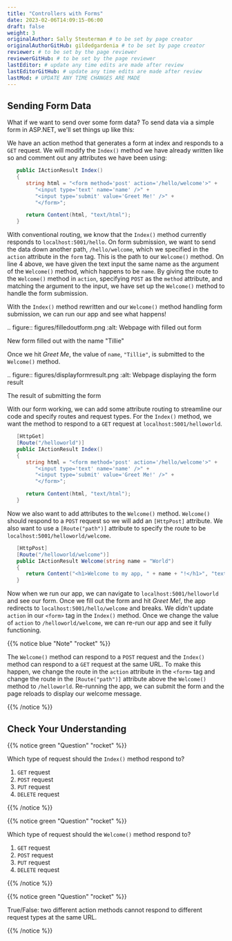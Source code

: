```yaml
---
title: "Controllers with Forms"
date: 2023-02-06T14:09:15-06:00
draft: false
weight: 3
originalAuthor: Sally Steuterman # to be set by page creator
originalAuthorGitHub: gildedgardenia # to be set by page creator
reviewer: # to be set by the page reviewer
reviewerGitHub: # to be set by the page reviewer
lastEditor: # update any time edits are made after review
lastEditorGitHub: # update any time edits are made after review
lastMod: # UPDATE ANY TIME CHANGES ARE MADE
---
```


## Sending Form Data

What if we want to send over some form data?
To send data via a simple form in ASP.NET, we'll set things up like this:

We have an action method that generates a form at index and responds to a `GET` request. 
We will modify the `Index()` method we have already written like so and comment out any attributes we have been using:

```csharp {linenos = table}
   public IActionResult Index()
   {
      string html = "<form method='post' action='/hello/welcome'>" +
         "<input type='text' name='name' />" +
         "<input type='submit' value='Greet Me!' />" +
         "</form>";

      return Content(html, "text/html");
   }
```

With conventional routing, we know that the `Index()` method currently responds to `localhost:5001/hello`.
On form submission, we want to send the data down another path, `/hello/welcome`, which we specified in the `action` attribute in the `form` tag.
This is the path to our `Welcome()` method.
On line 4 above, we have given the text input the same name as the argument of the `Welcome()` method, which happens to be `name`.
By giving the route to the `Welcome()` method in `action`, specifying `POST` as the `method` attribute, and matching the argument to the input, we have set up the `Welcome()` method to handle the form submission.

With the `Index()` method rewritten and our `Welcome()` method handling form submission, we can run our app and see what happens!

.. figure:: figures/filledoutform.png
   :alt: Webpage with filled out form 

   New form filled out with the name "Tillie"

Once we hit *Greet Me*, the value of `name`, `"Tillie"`, is submitted to the `Welcome()` method.

.. figure:: figures/displayformresult.png
   :alt: Webpage displaying the form result

   The result of submitting the form

With our form working, we can add some attribute routing to streamline our code and specify routes and request types.
For the `Index()` method, we want the method to respond to a `GET` request at `localhost:5001/helloworld`.

```csharp {linenos=table}
   [HttpGet]
   [Route("/helloworld")]
   public IActionResult Index()
   {
      string html = "<form method='post' action='/hello/welcome'>" +
         "<input type='text' name='name' />" +
         "<input type='submit' value='Greet Me!' />" +
         "</form>";

      return Content(html, "text/html");
   }
```

Now we also want to add attributes to the `Welcome()` method.
`Welcome()` should respond to a `POST` request so we will add an `[HttpPost]` attribute.
We also want to use a `[Route("path")]` attribute to specify the route to be `localhost:5001/helloworld/welcome`.

```csharp {linenos = table}
   [HttpPost]
   [Route("/helloworld/welcome")]
   public IActionResult Welcome(string name = "World")
   {
      return Content("<h1>Welcome to my app, " + name + "!</h1>", "text/html");
   }
```

Now when we run our app, we can navigate to `localhost:5001/helloworld` and see our form.
Once we fill out the form and hit *Greet Me!*, the app redirects to `localhost:5001/hello/welcome` and breaks.
We didn't update `action` in our `<form>` tag in the `Index()` method.
Once we change the value of `action` to `/helloworld/welcome`, we can re-run our app and see it fully functioning.

{{% notice blue "Note" "rocket" %}}

   The `Welcome()` method can respond to a `POST` request and the `Index()` method can respond to a `GET` request at the same URL.
   To make this happen, we change the route in the `action` attribute in the `<form>` tag and change the route in the `[Route("path")]` attribute above the `Welcome()` method to `/helloworld`.
   Re-running the app, we can submit the form and the page reloads to display our welcome message.

{{% /notice %}}

## Check Your Understanding

{{% notice green "Question" "rocket" %}}

   Which type of request should the `Index()` method respond to?
 
   1. `GET` request
   1. `POST` request
   1. `PUT` request
   1. `DELETE` request

{{% /notice %}}

<!-- a -->

{{% notice green "Question" "rocket" %}}

   Which type of request should the `Welcome()` method respond to?
 
   1. `GET` request
   1. `POST` request
   1. `PUT` request
   1. `DELETE` request

{{% /notice %}}

<!-- b -->

{{% notice green "Question" "rocket" %}}

   True/False: two different action methods cannot respond to different request types at the same URL.

{{% /notice %}}

<!-- False, they can! -->